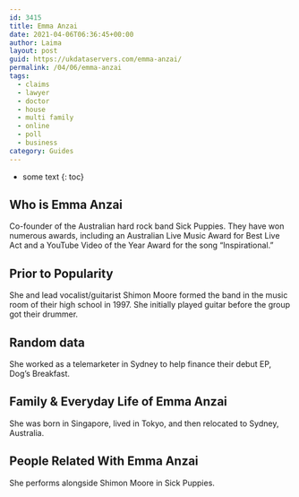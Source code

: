 ```yaml
---
id: 3415
title: Emma Anzai
date: 2021-04-06T06:36:45+00:00
author: Laima
layout: post
guid: https://ukdataservers.com/emma-anzai/
permalink: /04/06/emma-anzai
tags:
  - claims
  - lawyer
  - doctor
  - house
  - multi family
  - online
  - poll
  - business
category: Guides
---
```


* some text
{: toc}


## Who is Emma Anzai
                  
                  
                  
Co-founder of the Australian hard rock band Sick Puppies. They have won numerous awards, including an Australian Live Music Award for Best Live Act and a YouTube Video of the Year Award for the song &#8220;Inspirational.&#8221;
                  
              
            
              
            
                
                
                
## Prior to Popularity
                  
                  
                  
She and lead vocalist/guitarist Shimon Moore formed the band in the music room of their high school in 1997. She initially played guitar before the group got their drummer.
                  
              
            
              
            
                
                
                
## Random data
                  
                  
                  
She worked as a telemarketer in Sydney to help finance their debut EP, Dog&#8217;s Breakfast.
                  
              
            
              
            
                
                
                
## Family & Everyday Life of Emma Anzai
                  
                  
                  
She was born in Singapore, lived in Tokyo, and then relocated to Sydney, Australia.
                  
              
            
              
            
                
                
                
## People Related With Emma Anzai
                  
                  
                  
She performs alongside Shimon Moore in Sick Puppies.
                  
              
            
              
            
                
              
            
              
              
            
            
              
            
          
          
          